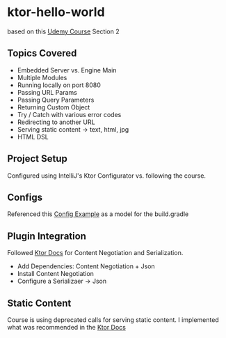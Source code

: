 # ktor-hello-world

based on this [Udemy Course](https://www.udemy.com/course/build-modern-android-app-with-rest-api-and-ktor-server/) Section 2


## Topics Covered
- Embedded Server vs. Engine Main
- Multiple Modules
- Running locally on port 8080 
- Passing URL Params 
- Passing Query Parameters
- Returning Custom Object
- Try / Catch with various error codes
- Redirecting to another URL
- Serving static content -> text, html, jpg
- HTML DSL 


## Project Setup
Configured using IntelliJ's Ktor Configurator vs. following the course.


## Configs
Referenced this [Config Example](https://github.com/ktorio/ktor-documentation/blob/2.3.5/codeSnippets/snippets/json-kotlinx/build.gradle.kts) as a model for the build.gradle


## Plugin Integration 
Followed [Ktor Docs](https://ktor.io/docs/serialization.html) for Content Negotiation and Serialization.
- Add Dependencies: Content Negotiation + Json
- Install Content Negotiation
- Configure a Serializaer -> Json 


## Static Content 
Course is using deprecated calls for serving static content. I implemented what was recommended in the [Ktor Docs](https://ktor.io/docs/serving-static-content.html#folders)

